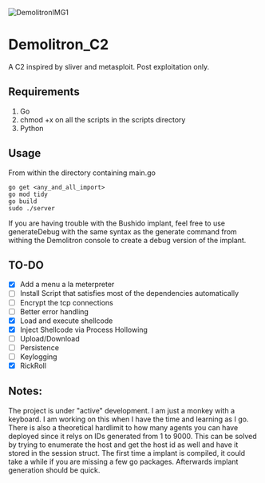 
![DemolitronIMG1](https://github.com/fistfulofhummus/Demolitron_C2/assets/98347396/27dfe6da-248d-43e9-bd2b-8903964f8787)

# Demolitron_C2
A C2 inspired by sliver and metasploit. Post exploitation only.
  

## Requirements
 1. Go
 2. chmod +x on all the scripts in the scripts directory
 3. Python

## Usage
From within the directory containing main.go

    go get <any_and_all_import>
    go mod tidy
    go build
    sudo ./server
If you are having trouble with the Bushido implant, feel free to use generateDebug with the same syntax as the generate command from withing the Demolitron console to create a debug version of the implant.


## TO-DO

 - [x]  Add a menu a la meterpreter
 - [ ] Install Script that satisfies most of the dependencies automatically
 - [ ] Encrypt the tcp connections
 - [ ] Better error handling
 - [x] Load and execute shellcode
 - [x] Inject Shellcode via Process Hollowing
 - [ ] Upload/Download
 - [ ] Persistence
 - [ ] Keylogging
 - [x] RickRoll

## Notes:
The project is under "active" development. I am just a monkey with a keyboard. I am working on this when I have the time and learning as I go.
There is also a theoretical hardlimit to how many agents you can have deployed since it relys on IDs generated from 1 to 9000. This can be solved by trying to enumerate the host and get the host id as well and have it stored in the session struct. The first time a implant is compiled, it could take a while if you are missing a few go packages. Afterwards implant generation should be quick.
